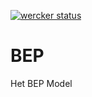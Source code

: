 [![wercker status](https://app.wercker.com/status/7d93e4169821fe9959eb47674e8a57cc/s/master "wercker status")](https://app.wercker.com/project/byKey/7d93e4169821fe9959eb47674e8a57cc)
# BEP
Het BEP Model
